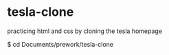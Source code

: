 # tesla-clone

practicing html and css by cloning the tesla homepage

$ cd Documents/prework/tesla-clone
